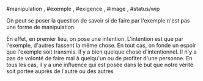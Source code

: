 
#manipulation , #exemple , #exigence , #image , #status/wip 

On peut se poser la question de savoir si de faire par l'exemple n'est pas une forme de manipulation.

En effet, en premier lieu, on pose une intention. L'intention est que par l'exemple, d'autres fassent la même chose. En tout cas, on fonde un espoir que l'exemple soit transmis. Il y a bien quelque chose d'intentionnel.
Il n'y a pas de volonté de faire mal à quelqu'un ou de profiter d'une personne.
En tous les cas, il y a une influence qui est posée dans le but que notre vérité soit portée auprès de l'autre ou des autres